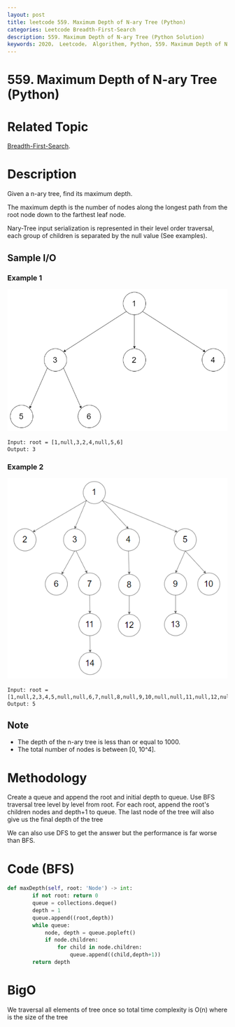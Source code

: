```yaml
---
layout: post
title: leetcode 559. Maximum Depth of N-ary Tree (Python)
categories: Leetcode Breadth-First-Search
description: 559. Maximum Depth of N-ary Tree (Python Solution)
keywords: 2020， Leetcode， Algorithem, Python, 559. Maximum Depth of N-ary Tree, zhenyu, Breadth-First-Search, BFS, Breadth First Search
---
```


# 559. Maximum Depth of N-ary Tree (Python)

# Related Topic
<a href="/categories/#Breadth-First-Search" target="_blank"> Breadth-First-Search</a>.

# Description
Given a n-ary tree, find its maximum depth.

The maximum depth is the number of nodes along the longest path from the root node down to the farthest leaf node.

Nary-Tree input serialization is represented in their level order traversal, each group of children is separated by the null value (See examples).

## Sample I/O

### Example 1
![orange](/images/blog/narytreeexample.png)
```
Input: root = [1,null,3,2,4,null,5,6]
Output: 3
```

### Example 2
![orange](/images/blog/sample_4_964.png)
```
Input: root = [1,null,2,3,4,5,null,null,6,7,null,8,null,9,10,null,null,11,null,12,null,13,null,null,14]
Output: 5
```

## Note
* The depth of the n-ary tree is less than or equal to 1000.
* The total number of nodes is between [0, 10^4].

# Methodology
Create a queue and append the root and initial depth to queue. Use BFS traversal tree level by level from root. For each root, append the root's children nodes and depth+1 to queue. The last node of the tree will also give us the final depth of the tree

We can also use DFS to get the answer but the performance is far worse than BFS.

# Code (BFS)
```python
def maxDepth(self, root: 'Node') -> int:
        if not root: return 0
        queue = collections.deque()
        depth = 1
        queue.append((root,depth))
        while queue:
            node, depth = queue.popleft()
            if node.children:
                for child in node.children:
                    queue.append((child,depth+1))
        return depth
```
# BigO
We traversal all elements of tree once so total time complexity is O(n) where is the size of the tree
